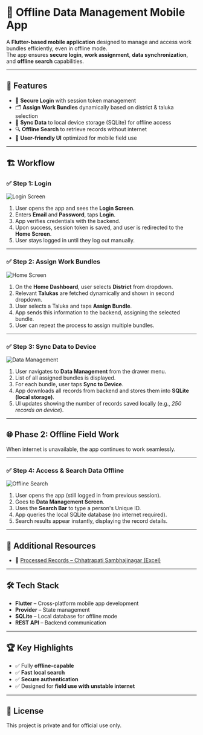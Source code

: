 # 📱 **Offline Data Management Mobile App**

A **Flutter-based mobile application** designed to manage and access work bundles efficiently, even in offline mode.  
The app ensures **secure login**, **work assignment**, **data synchronization**, and **offline search** capabilities.

---

## 🚀 **Features**
- 🔐 **Secure Login** with session token management
- 🗂️ **Assign Work Bundles** dynamically based on district & taluka selection
- 🔄 **Sync Data** to local device storage (SQLite) for offline access
- 🔍 **Offline Search** to retrieve records without internet
- 📲 **User-friendly UI** optimized for mobile field use

---

## 🏗️ **Workflow**

### ✅ **Step 1: Login**  
![Login Screen](https://github.com/user-attachments/assets/e0b38dd9-00ba-4702-b8f7-6571c50a7b0d)  

1. User opens the app and sees the **Login Screen**.  
2. Enters **Email** and **Password**, taps **Login**.  
3. App verifies credentials with the backend.  
4. Upon success, session token is saved, and user is redirected to the **Home Screen**.  
5. User stays logged in until they log out manually.

---

### ✅ **Step 2: Assign Work Bundles**  
![Home Screen](https://github.com/user-attachments/assets/d614d89d-dc0d-4170-8ec8-ef7946740251)  

1. On the **Home Dashboard**, user selects **District** from dropdown.  
2. Relevant **Talukas** are fetched dynamically and shown in second dropdown.  
3. User selects a Taluka and taps **Assign Bundle**.  
4. App sends this information to the backend, assigning the selected bundle.  
5. User can repeat the process to assign multiple bundles.

---

### ✅ **Step 3: Sync Data to Device**  
![Data Management](https://github.com/user-attachments/assets/51ce549c-b263-4f55-9c05-c9d477c8fbb3)  

1. User navigates to **Data Management** from the drawer menu.  
2. List of all assigned bundles is displayed.  
3. For each bundle, user taps **Sync to Device**.  
4. App downloads all records from backend and stores them into **SQLite (local storage)**.  
5. UI updates showing the number of records saved locally (e.g., *250 records on device*).

---

## 🌐 **Phase 2: Offline Field Work**

When internet is unavailable, the app continues to work seamlessly.

---

### ✅ **Step 4: Access & Search Data Offline**  
![Offline Search](https://github.com/user-attachments/assets/f07b01f1-f5f3-40f7-a032-c5a44c1c00a4)  

1. User opens the app (still logged in from previous session).  
2. Goes to **Data Management Screen**.  
3. Uses the **Search Bar** to type a person's Unique ID.  
4. App queries the local SQLite database (no internet required).  
5. Search results appear instantly, displaying the record details.

---

## 📂 **Additional Resources**
- 📄 [Processed Records – Chhatrapati Sambhajinagar (Excel)](https://github.com/user-attachments/files/21467645/chhatrapati-sambhajinagar-processed-records-2025-07-26.xlsx)

---

## 🛠️ **Tech Stack**
- **Flutter** – Cross-platform mobile app development  
- **Provider** – State management  
- **SQLite** – Local database for offline mode  
- **REST API** – Backend communication  

---

## 🏆 **Key Highlights**
- ✅ Fully **offline-capable**  
- ✅ **Fast local search**  
- ✅ **Secure authentication**  
- ✅ Designed for **field use with unstable internet**

---

## 📄 **License**
This project is private and for official use only.
